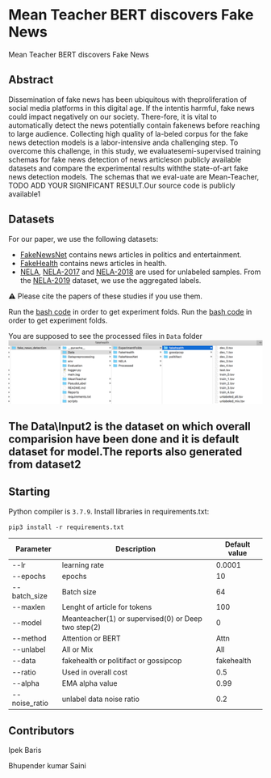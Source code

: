 # Mean Teacher BERT discovers Fake News
Mean Teacher BERT discovers Fake News

## Abstract
Dissemination  of  fake  news  has  been  ubiquitous  with  theproliferation of social media platforms in this digital age. If the intentis  harmful,  fake  news  could  impact  negatively  on  our  society.  There-fore, it is vital to automatically detect the news potentially contain fakenews  before  reaching  to  large  audience.  Collecting  high  quality  of  la-beled corpus for the fake news detection models is a labor-intensive anda challenging step. To overcome this challenge, in this study, we evaluatesemi-supervised training schemas for fake news detection of news articleson publicly available datasets and compare the experimental results withthe state-of-art fake news detection models. The schemas that we eval-uate are Mean-Teacher, TODO ADD YOUR SIGNIFICANT RESULT.Our source code is publicly available1

## Datasets

For our paper, we use the following datasets:

* [FakeNewsNet](https://github.com/KaiDMML/FakeNewsNet) contains news articles in politics and entertainment.
* [FakeHealth](https://zenodo.org/record/3862989) contains news articles in health.
* [NELA](https://dataverse.harvard.edu/dataverse/nela), [NELA-2017](https://dataverse.harvard.edu/dataset.xhtml?persistentId=doi:10.7910/DVN/ZCXSKG) and [NELA-2018](https://dataverse.harvard.edu/dataset.xhtml?persistentId=doi:10.7910/DVN/ULHLCB) are used for unlabeled samples. From the [NELA-2019]() dataset, we use the aggregated labels. 

:warning: Please cite the papers of these studies if you use them. 

Run the [bash code](scripts/data_processing.sh) in order to get experiment folds.
Run the [bash code](scripts/fake_news_generator.sh) in order to get experiment folds.

You are supposed to see the processed files in `Data` folder
![ddata_directory](images/folder_dir.png)
## The Data\Input2 is the dataset on which overall comparision have been done and it is default dataset for model.The reports also generated from dataset2

## Starting
Python compiler is `3.7.9`.
Install libraries in requirements.txt:
```console
pip3 install -r requirements.txt
```

| Parameter | Description | Default value|
|-----------|-------------|--------------|
|--lr | learning rate| 0.0001|
|--epochs | epochs| 10|
|--batch_size | Batch size | 64|
|--maxlen | Lenght of article for tokens | 100|
|--model | Meanteacher(1) or supervised(0) or Deep two step(2)|0| 
|--method | Attention or BERT | Attn|
|--unlabel | All or Mix | All|
|--data | fakehealth or politifact or gossipcop | fakehealth|
|--ratio | Used in overall cost | 0.5|
|--alpha | EMA alpha value| 0.99|
|--noise_ratio |unlabel data noise ratio |0.2|




## Contributors
Ipek Baris

Bhupender kumar Saini

